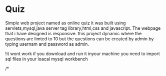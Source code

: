 # Quiz
Simple web project named as online quiz it was built using servlets,mysql,java server tag library,html,css and javascript.
The webpage that i have designed is responsive.
this project dynamic where the questions are limted to 10 but the questions can be created by admin by typing usernam and password as admin.

!it wont work if you download and run it inyour machine you need to import sql files in your loacal mysql workbench  

/*
